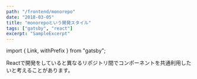 ```yaml
---
path: "/frontend/monorepo"
date: "2018-03-05"
title: "monorepoという開発スタイル"
tags: ["gatsby", "react"]
excerpt: "SampleExcerpt"
---
```


import { Link, withPrefix } from "gatsby";

Reactで開発をしていると異なるリポジトリ間でコンポーネントを共通利用したいと考えることがあります。

